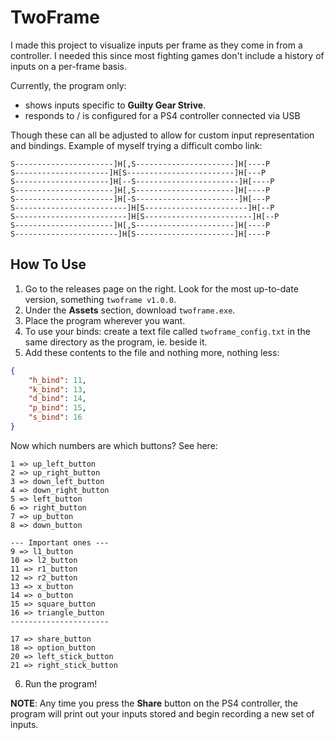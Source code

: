 # TwoFrame
I made this project to visualize inputs per frame as they come in from a controller.
I needed this since most fighting games don't include a history of inputs on a per-frame basis.


Currently, the program only:
* shows inputs specific to **Guilty Gear Strive**. 
* responds to / is configured for a PS4 controller connected via USB

Though these can all be adjusted to allow for custom input representation and bindings.
Example of myself trying a difficult combo link:
```
S----------------------]H[,S----------------------]H[----P
S---------------------]H[S------------------------]H[---P
S---------------------]H[--S-----------------------]H[----P
S----------------------]H[,S----------------------]H[----P
S----------------------]H[-S-----------------------]H[---P
S-------------------------]H[S-----------------------]H[--P
S-------------------------]H[S------------------------]H[--P
S----------------------]H[,S----------------------]H[----P
S-----------------------]H[S----------------------]H[----P
```

## How To Use
1. Go to the releases page on the right. Look for the most up-to-date version, something
`twoframe v1.0.0`.
2. Under the **Assets** section, download `twoframe.exe`.
3. Place the program wherever you want.
4. To use your binds: create a text file called `twoframe_config.txt` in the same directory as the program, ie. beside it.
5. Add these contents to the file and nothing more, nothing less: 
```json
{
    "h_bind": 11,
    "k_bind": 13,
    "d_bind": 14,
    "p_bind": 15,
    "s_bind": 16
}
```
Now which numbers are which buttons? See here:
```
1 => up_left_button
2 => up_right_button
3 => down_left_button
4 => down_right_button
5 => left_button
6 => right_button
7 => up_button
8 => down_button

--- Important ones ---
9 => l1_button
10 => l2_button
11 => r1_button
12 => r2_button
13 => x_button
14 => o_button
15 => square_button
16 => triangle_button
----------------------

17 => share_button
18 => option_button
20 => left_stick_button
21 => right_stick_button
```
6. Run the program!

**NOTE**: Any time you press the **Share** button on the PS4 controller, the program will
print out your inputs stored and begin recording a new set of inputs.